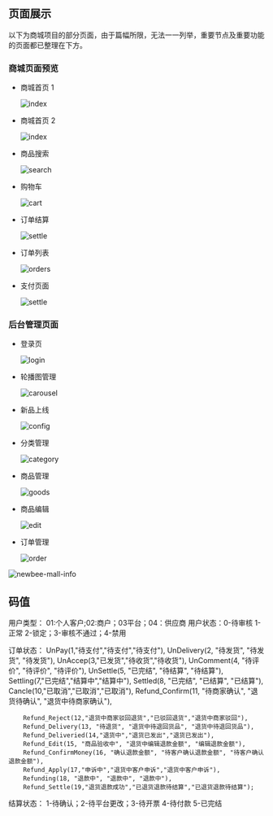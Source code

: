 
## 页面展示

以下为商城项目的部分页面，由于篇幅所限，无法一一列举，重要节点及重要功能的页面都已整理在下方。

### 商城页面预览

- 商城首页 1

	![index](https://images.gitee.com/uploads/images/2019/1215/232410_c576a209_5249807.gif)

- 商城首页 2

	![index](https://images.gitee.com/uploads/images/2019/1106/173406_98e57170_5249807.png)

- 商品搜索

	![search](https://images.gitee.com/uploads/images/2019/1106/173406_5eecced6_5249807.png)

- 购物车

	![cart](https://images.gitee.com/uploads/images/2019/1106/173406_90c8f2a0_5249807.png)
	
- 订单结算

	![settle](https://images.gitee.com/uploads/images/2019/1106/173406_caa4e890_5249807.png)
			
- 订单列表

	![orders](https://images.gitee.com/uploads/images/2019/1106/173406_b3c86350_5249807.png)	
	
- 支付页面

	![settle](https://images.gitee.com/uploads/images/2019/1106/173406_638e680d_5249807.png)


### 后台管理页面

- 登录页

	![login](https://images.gitee.com/uploads/images/2019/1106/173406_2268bfd1_5249807.png)

- 轮播图管理

	![carousel](https://images.gitee.com/uploads/images/2019/1106/173406_4baf9084_5249807.png)
	
- 新品上线

    ![config](https://images.gitee.com/uploads/images/2019/1106/173406_503cca1e_5249807.png)

- 分类管理

	![category](https://images.gitee.com/uploads/images/2019/1106/173406_3d43de1c_5249807.png)

- 商品管理

	![goods](https://images.gitee.com/uploads/images/2019/1106/173406_1c2b26d9_5249807.png)

- 商品编辑

	![edit](https://images.gitee.com/uploads/images/2019/1106/173406_9dbb70a2_5249807.png)

- 订单管理

	![order](https://images.gitee.com/uploads/images/2019/1106/173406_5cc854a0_5249807.png)

![newbee-mall-info](https://images.gitee.com/uploads/images/2019/1106/173406_5d7ace62_5249807.png)

## 码值
用户类型： 01:个人客户;02:商户；03平台；04：供应商
用户状态：0-待审核 1-正常 2-锁定；3-审核不通过；4-禁用

订单状态：
UnPay(1,"待支付","待支付","待支付"),
        UnDelivery(2, "待发货", "待发货", "待发货"),
        UnAccep(3,"已发货","待收货","待收货"),
        UnComment(4, "待评价", "待评价", "待评价"),
        UnSettle(5, "已完结", "待结算", "待结算"),
        Settling(7,"已完结","结算中","结算中"),
        Settled(8, "已完结", "已结算", "已结算"),
        Cancle(10,"已取消","已取消","已取消"),
        Refund_Confirm(11, "待商家确认", "退货待确认", "退货中待商家确认"),

        Refund_Reject(12,"退货中商家驳回退货","已驳回退货","退货中商家驳回"),
        Refund_Delivery(13, "待退货", "退货中待退回货品", "退货中待退回货品"),
        Refund_Deliveried(14,"退货中","退货已发出","退货已发出"),
        Refund_Edit(15, "商品验收中", "退货中编辑退款金额", "编辑退款金额"),
        Refund_ConfirmMoney(16, "确认退款金额", "待客户确认退款金额", "待客户确认退款金额"),
        Refund_Apply(17,"申诉中","退货中客户申诉","退货中客户申诉"),
        Refunding(18, "退款中", "退款中", "退款中"),
        Refund_Settle(19,"退货退款成功","已退货退款待结算","已退货退款待结算");

结算状态： 1-待确认；2-待平台更改；3-待开票   4-待付款   5-已完结
